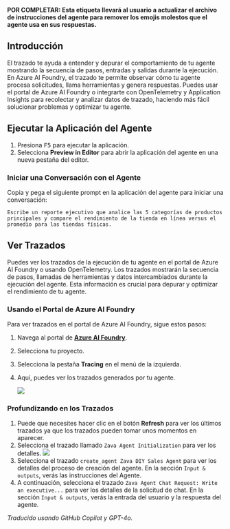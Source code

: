 **POR COMPLETAR: Esta etiqueta llevará al usuario a actualizar el archivo de instrucciones del agente para remover los emojis molestos que el agente usa en sus respuestas.**

## Introducción

El trazado te ayuda a entender y depurar el comportamiento de tu agente mostrando la secuencia de pasos, entradas y salidas durante la ejecución. En Azure AI Foundry, el trazado te permite observar cómo tu agente procesa solicitudes, llama herramientas y genera respuestas. Puedes usar el portal de Azure AI Foundry o integrarte con OpenTelemetry y Application Insights para recolectar y analizar datos de trazado, haciendo más fácil solucionar problemas y optimizar tu agente.

<!-- ## Ejercicio de Laboratorio

=== "Python"

      1. Abre el archivo `app.py`.
      2. Cambia la variable `AZURE_TELEMETRY_ENABLED` a `True` para habilitar el trazado:

         ```python
         AZURE_TELEMETRY_ENABLED = True
         ```

        !!! info "Nota"
            Esta configuración habilita la telemetría para tu agente. In la función `initialize` en `app.py`, el cliente de telemetría se configura para enviar datos a Azure Monitor.

            ```python
             if AZURE_TELEMETRY_ENABLED:
                 configure_azure_monitor(connection_string=await self.project_client.telemetry.get_connection_string())
            ```         

=== "C#"

      por determinar -->

## Ejecutar la Aplicación del Agente

1. Presiona <kbd>F5</kbd> para ejecutar la aplicación.
2. Selecciona **Preview in Editor** para abrir la aplicación del agente en una nueva pestaña del editor.

### Iniciar una Conversación con el Agente

Copia y pega el siguiente prompt en la aplicación del agente para iniciar una conversación:

```plaintext
Escribe un reporte ejecutivo que analice las 5 categorías de productos principales y compare el rendimiento de la tienda en línea versus el promedio para las tiendas físicas.
```

## Ver Trazados

Puedes ver los trazados de la ejecución de tu agente en el portal de Azure AI Foundry o usando OpenTelemetry. Los trazados mostrarán la secuencia de pasos, llamadas de herramientas y datos intercambiados durante la ejecución del agente. Esta información es crucial para depurar y optimizar el rendimiento de tu agente.

### Usando el Portal de Azure AI Foundry

Para ver trazados en el portal de Azure AI Foundry, sigue estos pasos:

1. Navega al portal de **[Azure AI Foundry](https://ai.azure.com/)**.
2. Selecciona tu proyecto.
3. Selecciona la pestaña **Tracing** en el menú de la izquierda.
4. Aquí, puedes ver los trazados generados por tu agente.

   ![](media/ai-foundry-tracing.png)

### Profundizando en los Trazados

1. Puede que necesites hacer clic en el botón **Refresh** para ver los últimos trazados ya que los trazados pueden tomar unos momentos en aparecer.
2. Selecciona el trazado llamado `Zava Agent Initialization` para ver los detalles.
   ![](media/ai-foundry-trace-agent-init.png)
3. Selecciona el trazado `create_agent Zava DIY Sales Agent` para ver los detalles del proceso de creación del agente. En la sección `Input & outputs`, verás las instrucciones del Agente.
4. A continuación, selecciona el trazado `Zava Agent Chat Request: Write an executive...` para ver los detalles de la solicitud de chat. En la sección `Input & outputs`, verás la entrada del usuario y la respuesta del agente.

<!-- https://learn.microsoft.com/en-us/azure/ai-foundry/how-to/continuous-evaluation-agents -->

*Traducido usando GitHub Copilot y GPT-4o.*
